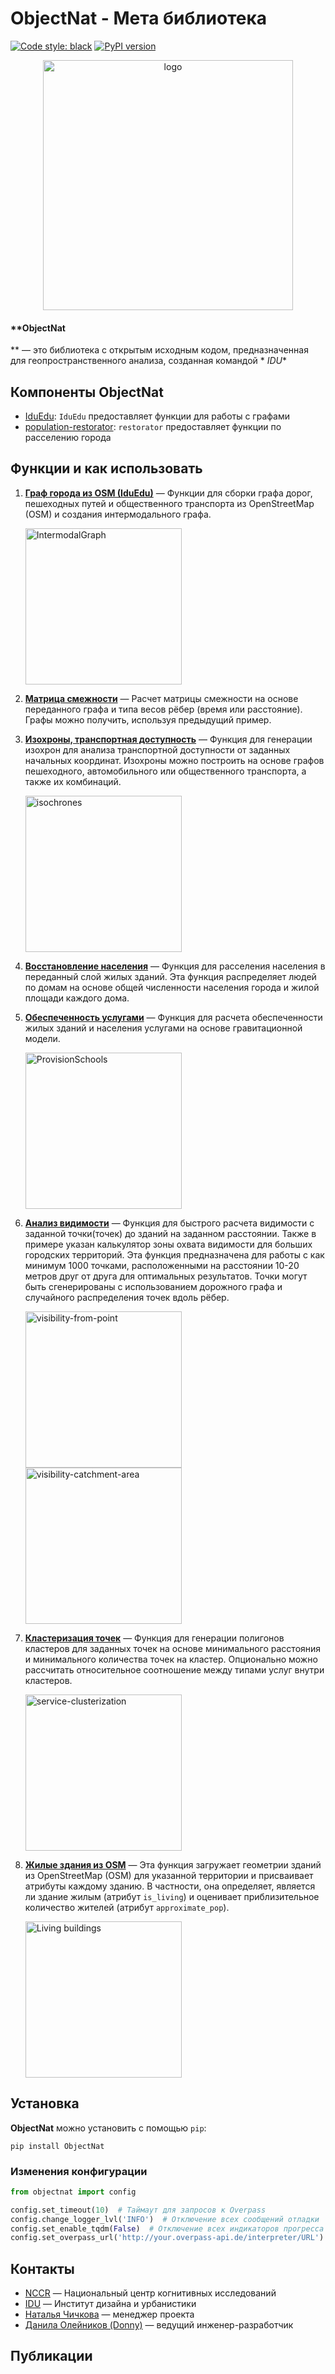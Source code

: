 # ObjectNat - Мета библиотека

[![Code style: black](https://img.shields.io/badge/code%20style-black-000000.svg)](https://github.com/psf/black)
[![PyPI version](https://img.shields.io/pypi/v/objectnat.svg)](https://pypi.org/project/objectnat/)

<p align="center">
<img src="https://github.com/user-attachments/assets/d3878cce-8eba-4f96-8458-9a798d436120" alt="logo" width="400">
</p>

#### **ObjectNat
** — это библиотека с открытым исходным кодом, предназначенная для геопространственного анализа, созданная командой *
*IDU**

## Компоненты ObjectNat

- [IduEdu](https://github.com/DDonnyy/IduEdu): `IduEdu` предоставляет функции для работы с графами
- [population-restorator](https://github.com/kanootoko/population-restorator): `restorator` предоставляет функции по
  расселению города

## Функции и как использовать

1. **[Граф города из OSM (IduEdu)](https://github.com/DDonnyy/IduEdu/blob/main/examples/get_any_graph.ipynb)** — Функции
   для сборки графа дорог, пешеходных путей и общественного транспорта из OpenStreetMap (OSM) и создания интермодального
   графа.

   <img src="https://github.com/user-attachments/assets/8dc98da9-8462-415e-8cc8-bdfca788e206" alt="IntermodalGraph" height="250">

2. **[Матрица смежности](./examples/calculate_adjacency_matrix.ipynb)** — Расчет матрицы смежности на основе переданного
   графа и типа весов рёбер (время или расстояние). Графы можно получить, используя предыдущий пример.

3. **[Изохроны, транспортная доступность](./examples/isochrone_generator.ipynb)** — Функция для генерации изохрон для
   анализа транспортной доступности от заданных начальных координат. Изохроны можно построить на основе графов
   пешеходного, автомобильного или общественного транспорта, а также их комбинаций.

   <img src="https://github.com/user-attachments/assets/37f308a5-db56-497d-b080-4edef3584fe5" alt="isochrones" height="250">

4. **[Восстановление населения](./examples/restore_population.ipynb)** — Функция для расселения населения в переданный
   слой жилых зданий. Эта функция распределяет людей по домам на основе общей численности населения города и жилой
   площади каждого дома.

5. **[Обеспеченность услугами](./examples/calculate_provision.ipynb)** — Функция для расчета обеспеченности жилых зданий
   и населения услугами на основе гравитационной модели.

   <img src="https://github.com/user-attachments/assets/5f2b3c55-9a02-4d70-80f4-503b77023eda" alt="ProvisionSchools" height="250">

6. **[Анализ видимости](./examples/visibility_analysis.ipynb)** — Функция для быстрого расчета видимости с заданной
   точки(точек) до зданий на заданном расстоянии. Также в примере указан калькулятор зоны охвата видимости для больших
   городских территорий. Эта функция предназначена для работы с как минимум 1000 точками, расположенными на расстоянии 10-20
   метров друг от друга для оптимальных результатов. Точки могут быть сгенерированы с использованием дорожного графа и
   случайного распределения точек вдоль рёбер.

   <img src="https://github.com/user-attachments/assets/2927ac86-01e8-4b0e-9ea8-72ad81c13cf5" alt="visibility-from-point" height="250">

   <img src="https://github.com/user-attachments/assets/b5b0d4b3-a02f-4ade-8772-475703cd6435" alt="visibility-catchment-area" height="250">

7. **[Кластеризация точек](./examples/point_clusterization.ipynb)** — Функция для генерации полигонов кластеров для
   заданных точек на основе минимального расстояния и минимального количества точек на кластер. Опционально можно
   рассчитать относительное соотношение между типами услуг внутри кластеров.

    <img src="https://github.com/user-attachments/assets/2a9ad722-87d2-4954-9612-5ac3765aa824" alt="service-clusterization" height="250">

8. **[Жилые здания из OSM](./examples/download_buildings_from_osm.ipynb)** — Эта функция загружает геометрии зданий из
   OpenStreetMap (OSM) для указанной территории и присваивает атрибуты каждому зданию. В частности, она определяет,
   является ли здание жилым (атрибут `is_living`) и оценивает приблизительное количество жителей (атрибут
   `approximate_pop`).

   <img src="https://github.com/user-attachments/assets/d60dcd85-1a2e-4342-aae4-561aeda18858" alt="Living buildings" height="250">

## Установка

**ObjectNat** можно установить с помощью ``pip``:

```
pip install ObjectNat
```

### Изменения конфигурации

```python
from objectnat import config

config.set_timeout(10)  # Таймаут для запросов к Overpass
config.change_logger_lvl('INFO')  # Отключение всех сообщений отладки
config.set_enable_tqdm(False)  # Отключение всех индикаторов прогресса tqdm
config.set_overpass_url('http://your.overpass-api.de/interpreter/URL')
```

## Контакты

- [NCCR](https://actcognitive.org/) — Национальный центр когнитивных исследований
- [IDU](https://idu.itmo.ru/) — Институт дизайна и урбанистики
- [Наталья Чичкова](https://t.me/nancy_nat) — менеджер проекта
- [Данила Олейников (Donny)](https://t.me/ddonny_dd) — ведущий инженер-разработчик

## Публикации